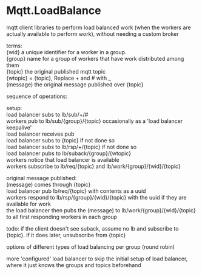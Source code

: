 # Mqtt.LoadBalance
mqtt client libraries to perform load balanced work (when the workers are actually available to perform work), without needing a custom broker

terms:  
{wid} a unique identifier for a worker in a group.  
{group} name for a group of workers that have work distributed among them  
{topic} the original published mqtt topic  
{wtopic} = {topic}, Replace + and # with _  
(message) the original message published over {topic}

sequence of operations:  

setup:  
load balancer subs to lb/sub/+/#  
workers pub to lb/sub/{group}/{topic} occasionally as a 'load balancer keepalive'  
load balancer receives pub  
load balancer subs to {topic} if not done so  
load balancer subs to lb/rsp/+/{topic} if not done so  
load balancer pubs to lb/suback/{group}/{wtopic}  
workers notice that load balancer is available  
workers subscribe to lb/req/{topic} and lb/work/{group}/{wid}/{topic}  

original message published:  
(message) comes through {topic}  
load balancer pub lb/req/{topic} with contents as a uuid  
workers respond to lb/rsp/{group}/{wid}/{topic} with the uuid if they are available for work  
the load balancer then pubs the (message) to lb/work/{group}/{wid}/{topic} to all first responding workers in each group  


todo:
if the client doesn't see suback, assume no lb and subscribe to {topic}. if it does later, unsubscribe from {topic}  

options of different types of load balancing per group (round robin)  

more 'configured' load balancer to skip the initial setup of load balancer, where it just knows the groups and topics beforehand
